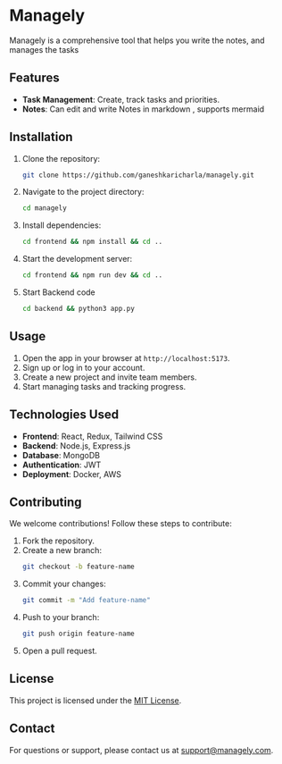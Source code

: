 # Managely

Managely is a comprehensive tool that helps you write the notes, and manages the tasks

## Features

- **Task Management**: Create, track tasks and priorities.
- **Notes**: Can edit and write Notes in markdown , supports mermaid

## Installation

1. Clone the repository:
   ```bash
   git clone https://github.com/ganeshkaricharla/managely.git
   ```
2. Navigate to the project directory:
   ```bash
   cd managely
   ```
3. Install dependencies:
   ```bash
   cd frontend && npm install && cd ..
   ```
4. Start the development server:
   ```bash
   cd frontend && npm run dev && cd ..
   ```
5. Start Backend code
   ```bash
   cd backend && python3 app.py
   ```

## Usage

1. Open the app in your browser at `http://localhost:5173`.
2. Sign up or log in to your account.
3. Create a new project and invite team members.
4. Start managing tasks and tracking progress.

## Technologies Used

- **Frontend**: React, Redux, Tailwind CSS
- **Backend**: Node.js, Express.js
- **Database**: MongoDB
- **Authentication**: JWT
- **Deployment**: Docker, AWS

## Contributing

We welcome contributions! Follow these steps to contribute:

1. Fork the repository.
2. Create a new branch:
   ```bash
   git checkout -b feature-name
   ```
3. Commit your changes:
   ```bash
   git commit -m "Add feature-name"
   ```
4. Push to your branch:
   ```bash
   git push origin feature-name
   ```
5. Open a pull request.

## License

This project is licensed under the [MIT License](LICENSE).

## Contact

For questions or support, please contact us at support@managely.com.
